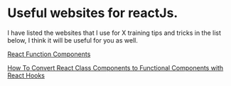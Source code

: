 # Useful websites for reactJs.
I have listed the websites that I use for X training tips and tricks in the list below, I think it will be useful for you as well.

[React Function Components](https://www.robinwieruch.de/react-function-component)

[How To Convert React Class Components to Functional Components with React Hooks](https://www.digitalocean.com/community/tutorials/five-ways-to-convert-react-class-components-to-functional-components-with-react-hooks)
